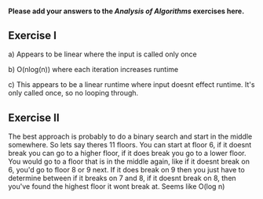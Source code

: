 #### Please add your answers to the ***Analysis of  Algorithms*** exercises here.

## Exercise I

a) Appears to be linear where the input is called only once


b) O(nlog(n)) where each iteration increases runtime


c) This appears to be a linear runtime where input doesnt effect runtime. It's only called once, so no looping through.

## Exercise II


The best approach is probably to do a binary search and start in the middle somewhere. So lets say theres 11 floors.
You can start at floor 6, if it doesnt break you can go to a higher floor, if it does break you go to a lower floor.
You would go to a floor that is in the middle again, like if it doesnt break on 6, you'd go to floor 8 or 9 next. If it
does break on 9 then you just have to determine between if it breaks on 7 and 8, if it doesnt break on 8, then you've found
the highest floor it wont break at. Seems like O(log n)